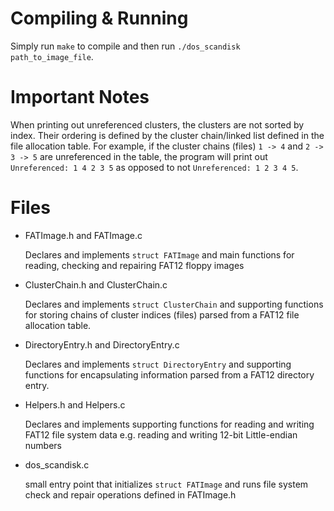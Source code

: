 Compiling & Running
===================
Simply run `make` to compile and then run `./dos_scandisk path_to_image_file`. 

Important Notes
===============
When printing out unreferenced clusters, the clusters are not sorted by index. Their ordering is defined by the cluster chain/linked list
defined in the file allocation table. For example, if the cluster chains (files) `1 -> 4` and `2 -> 3 -> 5` are unreferenced in the table,
the program will print out `Unreferenced: 1 4 2 3 5` as opposed to not `Unreferenced: 1 2 3 4 5`. 

Files
=====
- FATImage.h and FATImage.c

	Declares and implements `struct FATImage` and main functions for reading, checking and repairing FAT12 floppy images
	
- ClusterChain.h and ClusterChain.c

    Declares and implements `struct ClusterChain` and supporting functions for storing chains of cluster indices (files)
    parsed from a FAT12 file allocation table.
    
- DirectoryEntry.h and DirectoryEntry.c

    Declares and implements `struct DirectoryEntry` and supporting functions for encapsulating information parsed from a FAT12 directory entry. 

- Helpers.h and Helpers.c

    Declares and implements supporting functions for reading and writing FAT12 file system data
    e.g. reading and writing 12-bit Little-endian numbers 

- dos_scandisk.c

    small entry point that initializes `struct FATImage` and runs file system check and repair operations defined in FATImage.h
